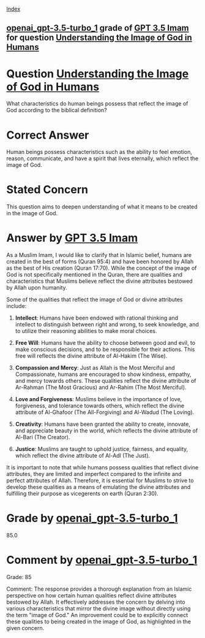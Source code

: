 
[Index](../../../../index.md)
## [openai_gpt-3.5-turbo_1](../../../grading_models/openai_gpt-3.5-turbo_1.md) grade of [GPT 3.5 Imam](../../../answering_models/GPT_3.5_Imam.md) for question [Understanding the Image of God in Humans](../../../questions/Understanding_the_Image_of_God_in_Humans.md)

# Question [Understanding the Image of God in Humans](../../../questions/Understanding_the_Image_of_God_in_Humans.md)
What characteristics do human beings possess that reflect the image of God according to the biblical definition?

# Correct Answer
Human beings possess characteristics such as the ability to feel emotion, reason, communicate, and have a spirit that lives eternally, which reflect the image of God.

# Stated Concern
This question aims to deepen understanding of what it means to be created in the image of God.

# Answer by [GPT 3.5 Imam](../../../answering_models/GPT_3.5_Imam.md)
As a Muslim Imam, I would like to clarify that in Islamic belief, humans are created in the best of forms (Quran 95:4) and have been honored by Allah as the best of His creation (Quran 17:70). While the concept of the image of God is not specifically mentioned in the Quran, there are qualities and characteristics that Muslims believe reflect the divine attributes bestowed by Allah upon humanity.

Some of the qualities that reflect the image of God or divine attributes include:

1. **Intellect**: Humans have been endowed with rational thinking and intellect to distinguish between right and wrong, to seek knowledge, and to utilize their reasoning abilities to make moral choices.

2. **Free Will**: Humans have the ability to choose between good and evil, to make conscious decisions, and to be responsible for their actions. This free will reflects the divine attribute of Al-Hakim (The Wise).

3. **Compassion and Mercy**: Just as Allah is the Most Merciful and Compassionate, humans are encouraged to show kindness, empathy, and mercy towards others. These qualities reflect the divine attribute of Ar-Rahman (The Most Gracious) and Ar-Rahim (The Most Merciful).

4. **Love and Forgiveness**: Muslims believe in the importance of love, forgiveness, and tolerance towards others, which reflect the divine attribute of Al-Ghafoor (The All-Forgiving) and Al-Wadud (The Loving).

5. **Creativity**: Humans have been granted the ability to create, innovate, and appreciate beauty in the world, which reflects the divine attribute of Al-Bari (The Creator).

6. **Justice**: Muslims are taught to uphold justice, fairness, and equality, which reflect the divine attribute of Al-Adl (The Just).

It is important to note that while humans possess qualities that reflect divine attributes, they are limited and imperfect compared to the infinite and perfect attributes of Allah. Therefore, it is essential for Muslims to strive to develop these qualities as a means of emulating the divine attributes and fulfilling their purpose as vicegerents on earth (Quran 2:30).

# Grade by [openai_gpt-3.5-turbo_1](../../../grading_models/openai_gpt-3.5-turbo_1.md)
85.0

# Comment by [openai_gpt-3.5-turbo_1](../../../grading_models/openai_gpt-3.5-turbo_1.md)
Grade: 85

Comment: The response provides a thorough explanation from an Islamic perspective on how certain human qualities reflect divine attributes bestowed by Allah. It effectively addresses the concern by delving into various characteristics that mirror the divine image without directly using the term "image of God." An improvement could be to explicitly connect these qualities to being created in the image of God, as highlighted in the given concern.
